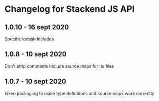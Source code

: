 # Changelog for Stackend JS API

## 1.0.10 - 16 sept 2020

Specific lodash includes

## 1.0.8 - 10 sept 2020

Don't strip comments
Include source maps for .ts files

## 1.0.7 - 10 sept 2020

Fixed packaging to make type definitions and source maps work correctly
